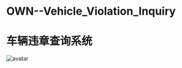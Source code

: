 # OWN--Vehicle_Violation_Inquiry
# 车辆违章查询系统

![avatar](https://github.com/CyclingPeach/OWN---Vehicle_Violation_Inquiry/blob/main/%E5%8A%9F%E8%83%BD%E6%A8%A1%E5%9D%97.png)
